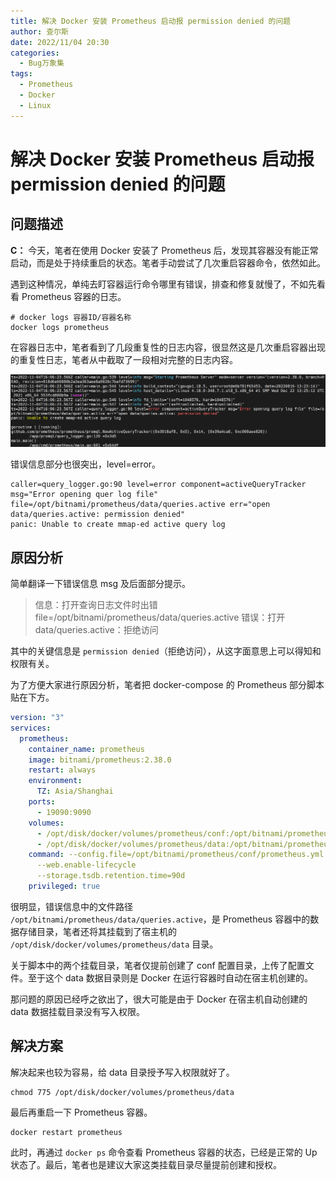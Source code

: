 ```yaml
---
title: 解决 Docker 安装 Prometheus 启动报 permission denied 的问题
author: 查尔斯
date: 2022/11/04 20:30
categories:
  - Bug万象集
tags:
  - Prometheus
  - Docker
  - Linux
---
```


# 解决 Docker 安装 Prometheus 启动报 permission denied 的问题

## 问题描述

**C：** 今天，笔者在使用 Docker 安装了 Prometheus 后，发现其容器没有能正常启动，而是处于持续重启的状态。笔者手动尝试了几次重启容器命令，依然如此。

遇到这种情况，单纯去盯容器运行命令哪里有错误，排查和修复就慢了，不如先看看 Prometheus 容器的日志。

```shell
# docker logs 容器ID/容器名称
docker logs prometheus
```

在容器日志中，笔者看到了几段重复性的日志内容，很显然这是几次重启容器出现的重复性日志，笔者从中截取了一段相对完整的日志内容。

![202211042020211](../../../../../public/img/2022/11/04/202211042020211.png)

错误信息部分也很突出，level=error。

```shell
caller=query_logger.go:90 level=error component=activeQueryTracker msg="Error opening quer log file" file=/opt/bitnami/prometheus/data/queries.active err="open data/queries.active: permission denied"
panic: Unable to create mmap-ed active query log
```

<!-- more -->

## 原因分析

简单翻译一下错误信息 msg 及后面部分提示。

> 信息：打开查询日志文件时出错 file=/opt/bitnami/prometheus/data/queries.active 错误：打开 data/queries.active：拒绝访问

其中的关键信息是 `permission denied`（拒绝访问），从这字面意思上可以得知和权限有关。

为了方便大家进行原因分析，笔者把 docker-compose 的 Prometheus 部分脚本贴在下方。

```yaml
version: "3"
services:
  prometheus:
    container_name: prometheus
    image: bitnami/prometheus:2.38.0
    restart: always
    environment:
      TZ: Asia/Shanghai
    ports:
      - 19090:9090
    volumes:
      - /opt/disk/docker/volumes/prometheus/conf:/opt/bitnami/prometheus/conf
      - /opt/disk/docker/volumes/prometheus/data:/opt/bitnami/prometheus/data
    command: --config.file=/opt/bitnami/prometheus/conf/prometheus.yml
      --web.enable-lifecycle
      --storage.tsdb.retention.time=90d
    privileged: true
```

很明显，错误信息中的文件路径 `/opt/bitnami/prometheus/data/queries.active`，是 Prometheus 容器中的数据存储目录，笔者还将其挂载到了宿主机的 `/opt/disk/docker/volumes/prometheus/data` 目录。

关于脚本中的两个挂载目录，笔者仅提前创建了 conf 配置目录，上传了配置文件。至于这个 data 数据目录则是 Docker 在运行容器时自动在宿主机创建的。

那问题的原因已经呼之欲出了，很大可能是由于 Docker 在宿主机自动创建的 data 数据挂载目录没有写入权限。

## 解决方案

解决起来也较为容易，给 data 目录授予写入权限就好了。

```shell
chmod 775 /opt/disk/docker/volumes/prometheus/data
```

最后再重启一下 Prometheus 容器。

```shell
docker restart prometheus
```

此时，再通过 `docker ps` 命令查看 Prometheus 容器的状态，已经是正常的 Up 状态了。最后，笔者也是建议大家这类挂载目录尽量提前创建和授权。

